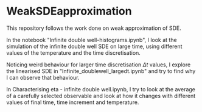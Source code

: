 # WeakSDEapproximation
This repository follows the work done on weak approximation of SDE.

In the notebook "Infinite double well-histograms.ipynb", I look at the simulation of the infinite double well SDE on large time, using different values of the temperature and the time discretisation. 

Noticing weird behaviour for larger time discretisation $\Delta t$ values, I explore the linearised SDE in "Infinite_doublewell_largedt.ipynb" and try to find why I can observe that behaviour. 

In Characterising eta - infinite double well.ipynb, I try to look at the average of a carefully selected observable and look at how it changes with different values of final time, time increment and temperature. 
